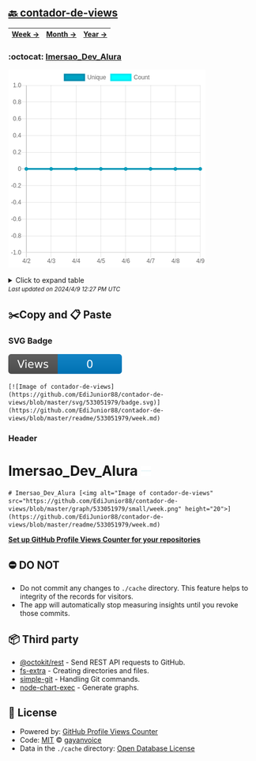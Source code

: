 ## [🔙 contador-de-views](https://github.com/EdiJunior88/contador-de-views)
| [**Week →**](https://github.com/EdiJunior88/contador-de-views/blob/master/readme/533051979/week.md) | [**Month →**](https://github.com/EdiJunior88/contador-de-views/blob/master/readme/533051979/month.md) | [**Year →**](https://github.com/EdiJunior88/contador-de-views/blob/master/readme/533051979/year.md) |
| ---- | ---- | ----- |
### :octocat: [Imersao_Dev_Alura](https://github.com/EdiJunior88/Imersao_Dev_Alura)
![Image of contador-de-views](https://github.com/EdiJunior88/contador-de-views/blob/master/graph/533051979/large/week.png)

<details>
	<summary>Click to expand table</summary>
	<h2>:calendar: Week Page Views Table</h2>
<table>
	<tr>
		<th>
			Last Updated
		</th>
		<th>
			Unique
		</th>
		<th>
			Count
		</th>
	</tr>
	<tr>
		<td>
			<code>2024/4/9</code>
		</td>
		<td>
			<code>0</code>
		</td>
		<td>
			<code>0</code>
		</td>
	</tr>
	<tr>
		<td>
			<code>2024/4/8</code>
		</td>
		<td>
			<code>0</code>
		</td>
		<td>
			<code>0</code>
		</td>
	</tr>
	<tr>
		<td>
			<code>2024/4/7</code>
		</td>
		<td>
			<code>0</code>
		</td>
		<td>
			<code>0</code>
		</td>
	</tr>
	<tr>
		<td>
			<code>2024/4/6</code>
		</td>
		<td>
			<code>0</code>
		</td>
		<td>
			<code>0</code>
		</td>
	</tr>
	<tr>
		<td>
			<code>2024/4/5</code>
		</td>
		<td>
			<code>0</code>
		</td>
		<td>
			<code>0</code>
		</td>
	</tr>
	<tr>
		<td>
			<code>2024/4/4</code>
		</td>
		<td>
			<code>0</code>
		</td>
		<td>
			<code>0</code>
		</td>
	</tr>
	<tr>
		<td>
			<code>2024/4/3</code>
		</td>
		<td>
			<code>0</code>
		</td>
		<td>
			<code>0</code>
		</td>
	</tr>
	<tr>
		<td>
			<code>2024/4/2</code>
		</td>
		<td>
			<code>0</code>
		</td>
		<td>
			<code>0</code>
		</td>
	</tr>
</table>

</details>
<small><i>Last updated on 2024/4/9 12:27 PM UTC</i></small>

## ✂️Copy and 📋 Paste
### SVG Badge
[![Image of contador-de-views](https://github.com/EdiJunior88/contador-de-views/blob/master/svg/533051979/badge.svg)](https://github.com/EdiJunior88/contador-de-views/blob/master/readme/533051979/week.md)
```readme
[![Image of contador-de-views](https://github.com/EdiJunior88/contador-de-views/blob/master/svg/533051979/badge.svg)](https://github.com/EdiJunior88/contador-de-views/blob/master/readme/533051979/week.md)
```
### Header
# Imersao_Dev_Alura [<img alt="Image of contador-de-views" src="https://github.com/EdiJunior88/contador-de-views/blob/master/graph/533051979/small/week.png" height="20">](https://github.com/EdiJunior88/contador-de-views/blob/master/readme/533051979/week.md)
```readme
# Imersao_Dev_Alura [<img alt="Image of contador-de-views" src="https://github.com/EdiJunior88/contador-de-views/blob/master/graph/533051979/small/week.png" height="20">](https://github.com/EdiJunior88/contador-de-views/blob/master/readme/533051979/week.md)
```
[**Set up GitHub Profile Views Counter for your repositories**](https://github.com/gayanvoice/github-profile-views-counter)
## ⛔ DO NOT
- Do not commit any changes to `./cache` directory. This feature helps to integrity of the records for visitors.
- The app will automatically stop measuring insights until you revoke those commits.
## 📦 Third party

- [@octokit/rest](https://www.npmjs.com/package/@octokit/rest) - Send REST API requests to GitHub.
- [fs-extra](https://www.npmjs.com/package/fs-extra) - Creating directories and files.
- [simple-git](https://www.npmjs.com/package/simple-git) - Handling Git commands.
- [node-chart-exec](https://www.npmjs.com/package/node-chart-exec) - Generate graphs.
## 📄 License
- Powered by: [GitHub Profile Views Counter](https://github.com/gayanvoice/github-profile-views-counter)
- Code: [MIT](./LICENSE) © [gayanvoice](https://github.com/gayanvoice/github-profile-views-counter)
- Data in the `./cache` directory: [Open Database License](https://opendatacommons.org/licenses/odbl/1-0/)